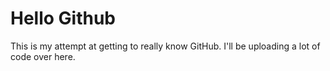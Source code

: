 # Hello Github
This is my attempt at getting to really know GitHub. I'll be uploading a lot of code over here. 
